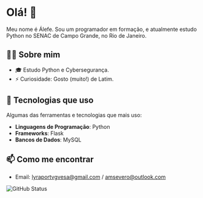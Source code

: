 # Olá! 👋

Meu nome é Álefe.
Sou um programador em formação, e atualmente estudo Python no SENAC de Campo Grande, no Rio de Janeiro.

## 🧑‍💻 Sobre mim

- 🎓 Estudo Python e Cybersegurança.
- ⚡ Curiosidade: Gosto (muito!) de Latim.

## 🚀 Tecnologias que uso

Algumas das ferramentas e tecnologias que mais uso:

- **Linguagens de Programação**: Python
- **Frameworks**: Flask
- **Bancos de Dados**: MySQL

## 📫 Como me encontrar

- Email: lyraportvgvesa@gmail.com / amsevero@outlook.com

![GitHub Status](https://github-readme-stats.vercel.app/api?username=Alephmihaelis&show_icons=true&hide_title=true&theme=dark)

